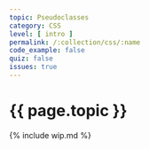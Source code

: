 ```yaml
---
topic: Pseudoclasses
category: CSS
level: [ intro ]
permalink: /:collection/css/:name
code_example: false
quiz: false
issues: true
---
```


# {{ page.topic }}

{% include wip.md %}

